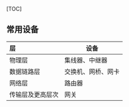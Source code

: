 [TOC]

## 常用设备

| 层               | 设备               |
| :--------------- | ------------------ |
| 物理层           | 集线器、中继器     |
| 数据链路层       | 交换机、网桥、网卡 |
| 网络层           | 路由器             |
| 传输层及更高层次 | 网关               |






